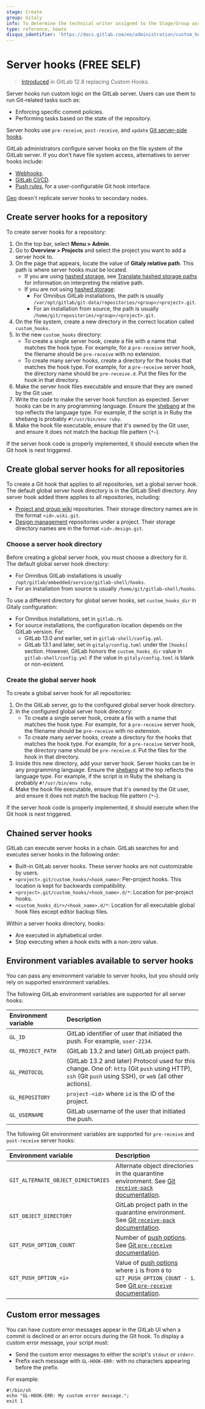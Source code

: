 ```yaml
---
stage: Create
group: Gitaly
info: To determine the technical writer assigned to the Stage/Group associated with this page, see https://about.gitlab.com/handbook/engineering/ux/technical-writing/#assignments
type: reference, howto
disqus_identifier: 'https://docs.gitlab.com/ee/administration/custom_hooks.html'
---
```


# Server hooks **(FREE SELF)**

> [Introduced](https://gitlab.com/gitlab-org/gitlab/-/issues/196051) in GitLab 12.8 replacing Custom Hooks.

Server hooks run custom logic on the GitLab server. Users can use them to run Git-related tasks such as:

- Enforcing specific commit policies.
- Performing tasks based on the state of the repository.

Server hooks use `pre-receive`, `post-receive`, and `update`
[Git server-side hooks](https://git-scm.com/book/en/v2/Customizing-Git-Git-Hooks#_server_side_hooks).

GitLab administrators configure server hooks on the file system of the GitLab server. If you don't have file system access,
alternatives to server hooks include:

- [Webhooks](../user/project/integrations/webhooks.md).
- [GitLab CI/CD](../ci/index.md).
- [Push rules](../user/project/repository/push_rules.md), for a user-configurable Git hook interface.

[Geo](geo/index.md) doesn't replicate server hooks to secondary nodes.

## Create server hooks for a repository

To create server hooks for a repository:

1. On the top bar, select **Menu > Admin**.
1. Go to **Overview > Projects** and select the project you want to add a server hook to.
1. On the page that appears, locate the value of **Gitaly relative path**. This path is where server hooks must be located.
   - If you are using [hashed storage](repository_storage_types.md#hashed-storage), see
     [Translate hashed storage paths](repository_storage_types.md#translate-hashed-storage-paths) for information on
     interpreting the relative path.
   - If you are not using [hashed storage](repository_storage_types.md#hashed-storage):
     - For Omnibus GitLab installations, the path is usually `/var/opt/gitlab/git-data/repositories/<group>/<project>.git`.
     - For an installation from source, the path is usually `/home/git/repositories/<group>/<project>.git`.
1. On the file system, create a new directory in the correct location called `custom_hooks`.
1. In the new `custom_hooks` directory:
   - To create a single server hook, create a file with a name that matches the hook type. For example, for a
     `pre-receive` server hook, the filename should be `pre-receive` with no extension.
   - To create many server hooks, create a directory for the hooks that matches the hook type. For example, for a
     `pre-receive` server hook, the directory name should be `pre-receive.d`. Put the files for the hook in that directory.
1. Make the server hook files executable and ensure that they are owned by the Git user.
1. Write the code to make the server hook function as expected. Server hooks can be in any programming language. Ensure
   the [shebang](https://en.wikipedia.org/wiki/Shebang_(Unix)) at the top reflects the language type. For
   example, if the script is in Ruby the shebang is probably `#!/usr/bin/env ruby`.
1. Make the hook file executable, ensure that it's owned by the Git user, and ensure it does not match the backup file
   pattern (`*~`).

If the server hook code is properly implemented, it should execute when the Git hook is next triggered.

## Create global server hooks for all repositories

To create a Git hook that applies to all repositories, set a global server hook. The default global server hook directory
is in the GitLab Shell directory. Any server hook added there applies to all repositories, including:

- [Project and group wiki](../user/project/wiki/index.md) repositories. Their storage directory names are in the format
  `<id>.wiki.git`.
- [Design management](../user/project/issues/design_management.md) repositories under a project. Their storage directory
  names are in the format `<id>.design.git`.

### Choose a server hook directory

Before creating a global server hook, you must choose a directory for it. The default global server hook directory:

- For Omnibus GitLab installations is usually `/opt/gitlab/embedded/service/gitlab-shell/hooks`.
- For an installation from source is usually `/home/git/gitlab-shell/hooks`.

To use a different directory for global server hooks, set `custom_hooks_dir` in Gitaly configuration:

- For Omnibus installations, set in `gitlab.rb`.
- For source installations, the configuration location depends on the GitLab version. For:
  - GitLab 13.0 and earlier, set in `gitlab-shell/config.yml`.
  - GitLab 13.1 and later, set in `gitaly/config.toml` under the `[hooks]` section. However, GitLab honors the
    `custom_hooks_dir` value in `gitlab-shell/config.yml` if the value in `gitaly/config.toml` is blank or non-existent.

### Create the global server hook

To create a global server hook for all repositories:

1. On the GitLab server, go to the configured global server hook directory.
1. In the configured global server hook directory:
   - To create a single server hook, create a file with a name that matches the hook type. For example, for a
     `pre-receive` server hook, the filename should be `pre-receive` with no extension.
   - To create many server hooks, create a directory for the hooks that matches the hook type. For example, for a
     `pre-receive` server hook, the directory name should be `pre-receive.d`. Put the files for the hook in that directory.
1. Inside this new directory, add your server hook. Server hooks can be in any programming language. Ensure the
   [shebang](https://en.wikipedia.org/wiki/Shebang_(Unix)) at the top reflects the language type. For example, if the
   script is in Ruby the shebang is probably `#!/usr/bin/env ruby`.
1. Make the hook file executable, ensure that it's owned by the Git user, and ensure it does not match the backup file
   pattern (`*~`).

If the server hook code is properly implemented, it should execute when the Git hook is next triggered.

## Chained server hooks

GitLab can execute server hooks in a chain. GitLab searches for and executes server hooks in the following order:

- Built-in GitLab server hooks. These server hooks are not customizable by users.
- `<project>.git/custom_hooks/<hook_name>`: Per-project hooks. This location is kept for backwards compatibility.
- `<project>.git/custom_hooks/<hook_name>.d/*`: Location for per-project hooks.
- `<custom_hooks_dir>/<hook_name>.d/*`: Location for all executable global hook files except editor backup files.

Within a server hooks directory, hooks:

- Are executed in alphabetical order.
- Stop executing when a hook exits with a non-zero value.

## Environment variables available to server hooks

You can pass any environment variable to server hooks, but you should only rely on supported environment variables.

The following GitLab environment variables are supported for all server hooks:

| Environment variable | Description                                                                                                                                                |
|:---------------------|:-----------------------------------------------------------------------------------------------------------------------------------------------------------|
| `GL_ID`              | GitLab identifier of user that initiated the push. For example, `user-2234`.                                                                               |
| `GL_PROJECT_PATH`    | (GitLab 13.2 and later) GitLab project path.                                                                                                               |
| `GL_PROTOCOL`        | (GitLab 13.2 and later) Protocol used for this change. One of: `http` (Git `push` using HTTP), `ssh` (Git `push` using SSH), or `web` (all other actions). |
| `GL_REPOSITORY`      | `project-<id>` where `id` is the ID of the project.                                                                                                        |
| `GL_USERNAME`        | GitLab username of the user that initiated the push.                                                                                                       |

The following Git environment variables are supported for `pre-receive` and `post-receive` server hooks:

| Environment variable               | Description                                                                                                                                                            |
|:-----------------------------------|:-----------------------------------------------------------------------------------------------------------------------------------------------------------------------|
| `GIT_ALTERNATE_OBJECT_DIRECTORIES` | Alternate object directories in the quarantine environment. See [Git `receive-pack` documentation](https://git-scm.com/docs/git-receive-pack#_quarantine_environment). |
| `GIT_OBJECT_DIRECTORY`             | GitLab project path in the quarantine environment. See [Git `receive-pack` documentation](https://git-scm.com/docs/git-receive-pack#_quarantine_environment).          |
| `GIT_PUSH_OPTION_COUNT`            | Number of [push options](../user/project/push_options.md). See [Git `pre-receive` documentation](https://git-scm.com/docs/githooks#pre-receive).                                                          |
| `GIT_PUSH_OPTION_<i>`              | Value of [push options](../user/project/push_options.md) where `i` is from `0` to `GIT_PUSH_OPTION_COUNT - 1`. See [Git `pre-receive` documentation](https://git-scm.com/docs/githooks#pre-receive).      |

## Custom error messages

You can have custom error messages appear in the GitLab UI when a commit is declined or an error occurs during the Git
hook. To display a custom error message, your script must:

- Send the custom error messages to either the script's `stdout` or `stderr`.
- Prefix each message with `GL-HOOK-ERR:` with no characters appearing before the prefix.

For example:

```shell
#!/bin/sh
echo "GL-HOOK-ERR: My custom error message.";
exit 1
```
